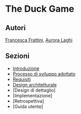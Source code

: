 # The Duck Game

## Autori

[Francesca Frattini](mailto:francesca.frattini7@studio.unibo.it),
[Aurora Laghi](mailto:aurora.laghi@studio.unibo.it)

## Sezioni
- [Introduzione](report/00-intro)
- [Processo di sviluppo adottato](report/01-sviluppo)
- [Requisiti](report/02-requisiti.md)
- [Design architetturale](report/03-design_architetturale.md)
- [Design di dettaglio]
- [Implementazione]
- [Retrospettiva]
- [Guida utente]
